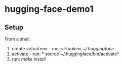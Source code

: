 # hugging-face-demo1

## Setup
From a shell:
1) create virtual env - run: *virtualenv ~/.huggingface*
2) activate - run: * source ~/.huggingface/bin/activate*
3) run: *make install*